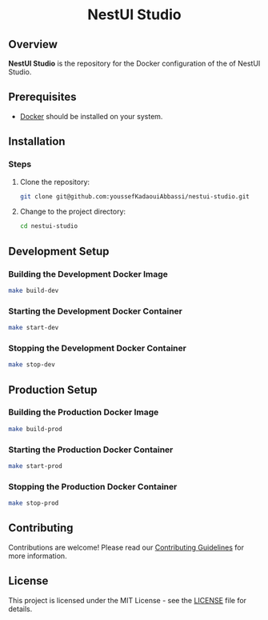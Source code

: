 
<h1 align="center">NestUI Studio</h1>

## Overview
**NestUI Studio** is the repository for the Docker configuration of the of NestUI Studio. 


## Prerequisites
- [Docker](https://www.docker.com/) should be installed on your system.

## Installation

### Steps
1. Clone the repository:
   ```bash
   git clone git@github.com:youssefKadaouiAbbassi/nestui-studio.git
   ```
2. Change to the project directory:
   ```bash
   cd nestui-studio
   ```

## Development Setup

### Building the Development Docker Image
```bash
make build-dev
```

### Starting the Development Docker Container
```bash
make start-dev
```

### Stopping the Development Docker Container
```bash
make stop-dev
```

## Production Setup

### Building the Production Docker Image
```bash
make build-prod
```

### Starting the Production Docker Container
```bash
make start-prod
```

### Stopping the Production Docker Container
```bash
make stop-prod
```

## Contributing
Contributions are welcome! Please read our [Contributing Guidelines](link-to-guidelines) for more information.

## License
This project is licensed under the MIT License - see the [LICENSE](LICENSE) file for details.